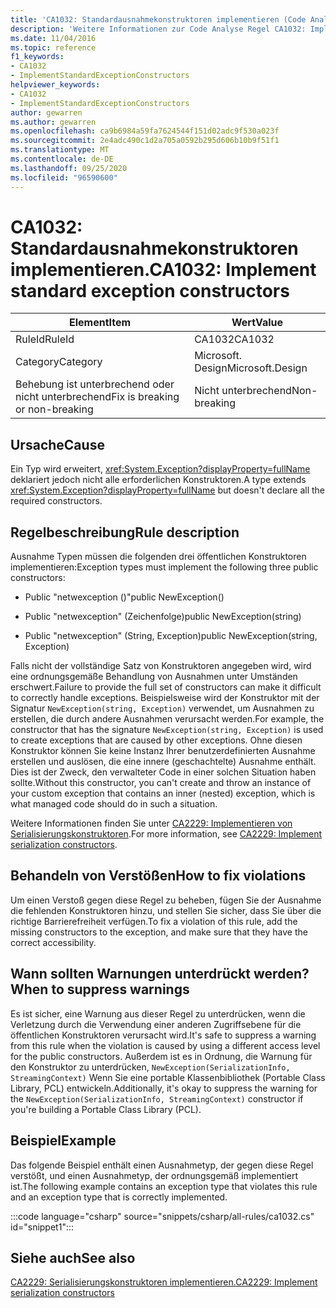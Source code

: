 ```yaml
---
title: 'CA1032: Standardausnahmekonstruktoren implementieren (Code Analyse)'
description: 'Weitere Informationen zur Code Analyse Regel CA1032: Implementieren von Standardausnahmekonstruktoren'
ms.date: 11/04/2016
ms.topic: reference
f1_keywords:
- CA1032
- ImplementStandardExceptionConstructors
helpviewer_keywords:
- CA1032
- ImplementStandardExceptionConstructors
author: gewarren
ms.author: gewarren
ms.openlocfilehash: ca9b6984a59fa7624544f151d02adc9f530a023f
ms.sourcegitcommit: 2e4adc490c1d2a705a0592b295d606b10b9f51f1
ms.translationtype: MT
ms.contentlocale: de-DE
ms.lasthandoff: 09/25/2020
ms.locfileid: "96590600"
---
```

# <a name="ca1032-implement-standard-exception-constructors"></a><span data-ttu-id="19185-103">CA1032: Standardausnahmekonstruktoren implementieren.</span><span class="sxs-lookup"><span data-stu-id="19185-103">CA1032: Implement standard exception constructors</span></span>

| <span data-ttu-id="19185-104">Element</span><span class="sxs-lookup"><span data-stu-id="19185-104">Item</span></span>                                     | <span data-ttu-id="19185-105">Wert</span><span class="sxs-lookup"><span data-stu-id="19185-105">Value</span></span>            |
|------------------------------------------|------------------|
| <span data-ttu-id="19185-106">RuleId</span><span class="sxs-lookup"><span data-stu-id="19185-106">RuleId</span></span>                                   | <span data-ttu-id="19185-107">CA1032</span><span class="sxs-lookup"><span data-stu-id="19185-107">CA1032</span></span>           |
| <span data-ttu-id="19185-108">Category</span><span class="sxs-lookup"><span data-stu-id="19185-108">Category</span></span>                                 | <span data-ttu-id="19185-109">Microsoft. Design</span><span class="sxs-lookup"><span data-stu-id="19185-109">Microsoft.Design</span></span> |
| <span data-ttu-id="19185-110">Behebung ist unterbrechend oder nicht unterbrechend</span><span class="sxs-lookup"><span data-stu-id="19185-110">Fix is breaking or non-breaking</span></span> | <span data-ttu-id="19185-111">Nicht unterbrechend</span><span class="sxs-lookup"><span data-stu-id="19185-111">Non-breaking</span></span>     |

## <a name="cause"></a><span data-ttu-id="19185-112">Ursache</span><span class="sxs-lookup"><span data-stu-id="19185-112">Cause</span></span>

<span data-ttu-id="19185-113">Ein Typ wird erweitert, <xref:System.Exception?displayProperty=fullName> deklariert jedoch nicht alle erforderlichen Konstruktoren.</span><span class="sxs-lookup"><span data-stu-id="19185-113">A type extends <xref:System.Exception?displayProperty=fullName> but doesn't declare all the required constructors.</span></span>

## <a name="rule-description"></a><span data-ttu-id="19185-114">Regelbeschreibung</span><span class="sxs-lookup"><span data-stu-id="19185-114">Rule description</span></span>

<span data-ttu-id="19185-115">Ausnahme Typen müssen die folgenden drei öffentlichen Konstruktoren implementieren:</span><span class="sxs-lookup"><span data-stu-id="19185-115">Exception types must implement the following three public constructors:</span></span>

- <span data-ttu-id="19185-116">Public "netwexception ()"</span><span class="sxs-lookup"><span data-stu-id="19185-116">public NewException()</span></span>

- <span data-ttu-id="19185-117">Public "netwexception" (Zeichenfolge)</span><span class="sxs-lookup"><span data-stu-id="19185-117">public NewException(string)</span></span>

- <span data-ttu-id="19185-118">Public "netwexception" (String, Exception)</span><span class="sxs-lookup"><span data-stu-id="19185-118">public NewException(string, Exception)</span></span>

<span data-ttu-id="19185-119">Falls nicht der vollständige Satz von Konstruktoren angegeben wird, wird eine ordnungsgemäße Behandlung von Ausnahmen unter Umständen erschwert.</span><span class="sxs-lookup"><span data-stu-id="19185-119">Failure to provide the full set of constructors can make it difficult to correctly handle exceptions.</span></span> <span data-ttu-id="19185-120">Beispielsweise wird der Konstruktor mit der Signatur `NewException(string, Exception)` verwendet, um Ausnahmen zu erstellen, die durch andere Ausnahmen verursacht werden.</span><span class="sxs-lookup"><span data-stu-id="19185-120">For example, the constructor that has the signature `NewException(string, Exception)` is used to create exceptions that are caused by other exceptions.</span></span> <span data-ttu-id="19185-121">Ohne diesen Konstruktor können Sie keine Instanz Ihrer benutzerdefinierten Ausnahme erstellen und auslösen, die eine innere (geschachtelte) Ausnahme enthält. Dies ist der Zweck, den verwalteter Code in einer solchen Situation haben sollte.</span><span class="sxs-lookup"><span data-stu-id="19185-121">Without this constructor, you can't create and throw an instance of your custom exception that contains an inner (nested) exception, which is what managed code should do in such a situation.</span></span>

<span data-ttu-id="19185-122">Weitere Informationen finden Sie unter [CA2229: Implementieren von Serialisierungskonstruktoren](ca2229.md).</span><span class="sxs-lookup"><span data-stu-id="19185-122">For more information, see [CA2229: Implement serialization constructors](ca2229.md).</span></span>

## <a name="how-to-fix-violations"></a><span data-ttu-id="19185-123">Behandeln von Verstößen</span><span class="sxs-lookup"><span data-stu-id="19185-123">How to fix violations</span></span>

<span data-ttu-id="19185-124">Um einen Verstoß gegen diese Regel zu beheben, fügen Sie der Ausnahme die fehlenden Konstruktoren hinzu, und stellen Sie sicher, dass Sie über die richtige Barrierefreiheit verfügen.</span><span class="sxs-lookup"><span data-stu-id="19185-124">To fix a violation of this rule, add the missing constructors to the exception, and make sure that they have the correct accessibility.</span></span>

## <a name="when-to-suppress-warnings"></a><span data-ttu-id="19185-125">Wann sollten Warnungen unterdrückt werden?</span><span class="sxs-lookup"><span data-stu-id="19185-125">When to suppress warnings</span></span>

<span data-ttu-id="19185-126">Es ist sicher, eine Warnung aus dieser Regel zu unterdrücken, wenn die Verletzung durch die Verwendung einer anderen Zugriffsebene für die öffentlichen Konstruktoren verursacht wird.</span><span class="sxs-lookup"><span data-stu-id="19185-126">It's safe to suppress a warning from this rule when the violation is caused by using a different access level for the public constructors.</span></span> <span data-ttu-id="19185-127">Außerdem ist es in Ordnung, die Warnung für den Konstruktor zu unterdrücken, `NewException(SerializationInfo, StreamingContext)` Wenn Sie eine portable Klassenbibliothek (Portable Class Library, PCL) entwickeln.</span><span class="sxs-lookup"><span data-stu-id="19185-127">Additionally, it's okay to suppress the warning for the `NewException(SerializationInfo, StreamingContext)` constructor if you're building a Portable Class Library (PCL).</span></span>

## <a name="example"></a><span data-ttu-id="19185-128">Beispiel</span><span class="sxs-lookup"><span data-stu-id="19185-128">Example</span></span>

<span data-ttu-id="19185-129">Das folgende Beispiel enthält einen Ausnahmetyp, der gegen diese Regel verstößt, und einen Ausnahmetyp, der ordnungsgemäß implementiert ist.</span><span class="sxs-lookup"><span data-stu-id="19185-129">The following example contains an exception type that violates this rule and an exception type that is correctly implemented.</span></span>

:::code language="csharp" source="snippets/csharp/all-rules/ca1032.cs" id="snippet1":::

## <a name="see-also"></a><span data-ttu-id="19185-130">Siehe auch</span><span class="sxs-lookup"><span data-stu-id="19185-130">See also</span></span>

[<span data-ttu-id="19185-131">CA2229: Serialisierungskonstruktoren implementieren.</span><span class="sxs-lookup"><span data-stu-id="19185-131">CA2229: Implement serialization constructors</span></span>](ca2229.md)
